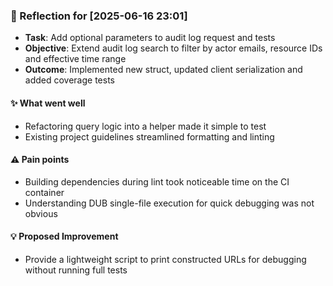 ### :book: Reflection for [2025-06-16 23:01]
  - **Task**: Add optional parameters to audit log request and tests
  - **Objective**: Extend audit log search to filter by actor emails, resource IDs and effective time range
  - **Outcome**: Implemented new struct, updated client serialization and added coverage tests

#### :sparkles: What went well
  - Refactoring query logic into a helper made it simple to test
  - Existing project guidelines streamlined formatting and linting

#### :warning: Pain points
  - Building dependencies during lint took noticeable time on the CI container
  - Understanding DUB single-file execution for quick debugging was not obvious

#### :bulb: Proposed Improvement
  - Provide a lightweight script to print constructed URLs for debugging without running full tests
